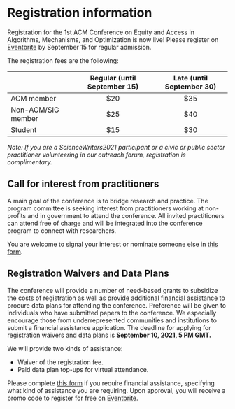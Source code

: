 # Registration information

Registration for the 1st ACM Conference on Equity and Access in Algorithms, Mechanisms, and Optimization is now live! Please register on [Eventbrite](https://eaamo21.eventbrite.com) by September 15 for regular admission.

The registration fees are the following:

|  | Regular (until September 15) | Late (until September 30) |
| ----------- | :---: | :---: |
| ACM member          | $20 | $35 |
| Non-ACM/SIG member  | $25 | $40 |
| Student             | $15 | $30 |


*Note: If you are a ScienceWriters2021 participant or a civic or public sector practitioner volunteering in our outreach forum, registration is complimentary.*

## Call for interest from practitioners

A main goal of the conference is to bridge research and practice. The program committee is seeking interest from practitioners working at non-profits and in government to attend the conference. All invited practitioners can attend free of charge and will be integrated into the conference program to connect with researchers. 

You are welcome to signal your interest or nominate someone else in [this form](https://docs.google.com/forms/d/e/1FAIpQLSc38RtZFP8pqm3r7DzpAPYRarDhDzUVLWWifIGERzDh79zsNA/viewform).

## Registration Waivers and Data Plans
 
The conference will provide a number of need-based grants to subsidize the costs of registration as well as provide additional financial assistance to procure data plans for attending the conference. Preference will be given to individuals who have submitted papers to the conference. We especially encourage those from underrepresented communities and institutions to submit a financial assistance application. The deadline for applying for registration waivers and data plans is **September 10, 2021, 5 PM GMT.**

We will provide two kinds of assistance:

- Waiver of the registration fee.
- Paid data plan top-ups for virtual attendance.

Please complete [this form](https://forms.gle/AP9nmLStPzHSrqMv7) if you require financial assistance, specifying what kind of assistance you are requiring. Upon approval, you will receive a promo code to register for free on [Eventbrite](https://eaamo21.eventbrite.com).

